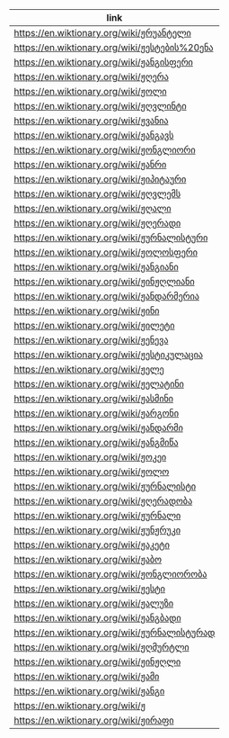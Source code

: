 |link|
|----|
|https://en.wiktionary.org/wiki/ჟრუანტელი|
|https://en.wiktionary.org/wiki/ჟესტების%20ენა|
|https://en.wiktionary.org/wiki/ჟანგისფერი|
|https://en.wiktionary.org/wiki/ჟღერა|
|https://en.wiktionary.org/wiki/ჟოლი|
|https://en.wiktionary.org/wiki/ჟღვლინტი|
|https://en.wiktionary.org/wiki/ჟვანია|
|https://en.wiktionary.org/wiki/ჟანგავს|
|https://en.wiktionary.org/wiki/ჟონგლიორი|
|https://en.wiktionary.org/wiki/ჟანრი|
|https://en.wiktionary.org/wiki/ჟიპიტაური|
|https://en.wiktionary.org/wiki/ჟღვლემს|
|https://en.wiktionary.org/wiki/ჟღალი|
|https://en.wiktionary.org/wiki/ჟღერადი|
|https://en.wiktionary.org/wiki/ჟურნალისტური|
|https://en.wiktionary.org/wiki/ჟოლოსფერი|
|https://en.wiktionary.org/wiki/ჟანგიანი|
|https://en.wiktionary.org/wiki/ჟინჟღლიანი|
|https://en.wiktionary.org/wiki/ჟანდარმერია|
|https://en.wiktionary.org/wiki/ჟინი|
|https://en.wiktionary.org/wiki/ჟილეტი|
|https://en.wiktionary.org/wiki/ჟენევა|
|https://en.wiktionary.org/wiki/ჟესტიკულაცია|
|https://en.wiktionary.org/wiki/ჟელე|
|https://en.wiktionary.org/wiki/ჟელატინი|
|https://en.wiktionary.org/wiki/ჟასმინი|
|https://en.wiktionary.org/wiki/ჟარგონი|
|https://en.wiktionary.org/wiki/ჟანდარმი|
|https://en.wiktionary.org/wiki/ჟანგმიწა|
|https://en.wiktionary.org/wiki/ჟოკეი|
|https://en.wiktionary.org/wiki/ჟოლო|
|https://en.wiktionary.org/wiki/ჟურნალისტი|
|https://en.wiktionary.org/wiki/ჟღერადობა|
|https://en.wiktionary.org/wiki/ჟურნალი|
|https://en.wiktionary.org/wiki/ჟუნჟრუკი|
|https://en.wiktionary.org/wiki/ჟაკეტი|
|https://en.wiktionary.org/wiki/ჟაბო|
|https://en.wiktionary.org/wiki/ჟონგლიორობა|
|https://en.wiktionary.org/wiki/ჟესტი|
|https://en.wiktionary.org/wiki/ჟალუზი|
|https://en.wiktionary.org/wiki/ჟანგბადი|
|https://en.wiktionary.org/wiki/ჟურნალისტურად|
|https://en.wiktionary.org/wiki/ჟღმურტლი|
|https://en.wiktionary.org/wiki/ჟინჟღლი|
|https://en.wiktionary.org/wiki/ჟამი|
|https://en.wiktionary.org/wiki/ჟანგი|
|https://en.wiktionary.org/wiki/ჟ|
|https://en.wiktionary.org/wiki/ჟირაფი|

